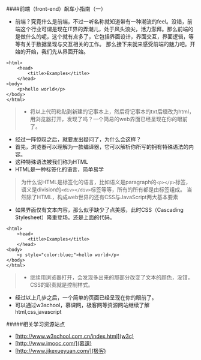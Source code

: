 ####前端（front-end）飙车小指南（一）

- 前端？究竟什么是前端，不过一听名称就知道带有一种潮流的feel。没错，前端这个行业可谓是现在IT界的弄潮儿，处于风头浪尖，活力澎拜。那么前端的是做什么的呢，这个就有点多了，它包括界面设计，界面交互，界面逻辑，等等有关于数据呈现与交互相关的工作。
那么接下来就来感受前端的魅力吧。开始的开始，我们先从界面开始。

>
    <html>
        <head>
            <title>Examples</title>
        </head>
    <body>
        <p>hello world</p>    
    </body>
    </html>

> - 将以上代码粘贴到新建的记事本上，然后将记事本的txt后缀改为html，用浏览器打开，发现了吗？一个简易的web界面已经呈现在你的眼前了。

- 经过一阵惊叹之后，就要发出疑问了，为什么会这样？
- 首先，浏览器可以理解为一款编译器，它可以解析你所写的拥有特殊语法的内容。
- 这种特殊语法被我们称为HTML
- HTML是一种标签化的语言，简单易学

> 为什么说HTML是标签化的语言，比如语义是paragraph的`<p></p>`标签，语义是division的`<div></div>`标签等等，所有的所有都是由标签组成。
> 当然除了HTML，构成web世界的还有CSS与JavaScript两大基本要素

- 如果界面仅有文本内容，那么似乎缺少了点美感，此时CSS（Cascading Stylesheet）隆重登场。还是上面的代码。

>
    <html>
        <head>
            <title>Examples</title>
        </head>
    <body>
        <p style="color:blue;">hello world</p>    
    </body>
    </html>

>- 继续用浏览器打开，会发现多出来的那部分改变了文本的颜色，没错，CSS的职责就是控制样式。

- 经过以上几步之后，一个简单的页面已经呈现在你的眼前了。
- 可以通过w3school，慕课网，极客网等资源网站继续了解html,css,javascript

#####相关学习资源站点
- [http://www.w3school.com.cn/index.html](w3c)
- [http://www.imooc.com/](慕课)
- [http://www.jikexueyuan.com/](极客)


